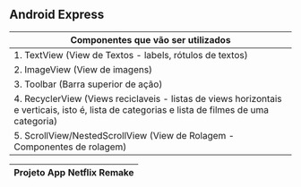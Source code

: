 ## Android Express      

| Componentes que vão ser utilizados |
| ----------------------------- |
| 1. TextView (View de Textos - labels, rótulos de textos) |
| 2. ImageView (View de imagens) |
| 3. Toolbar (Barra superior de ação) |
| 4. RecyclerView (Views reciclaveis - listas de views horizontais e verticais, isto é, lista de categorias e lista de filmes de uma categoria) |
| 5. ScrollView/NestedScrollView (View de Rolagem - Componentes de rolagem) |

| Projeto App Netflix Remake |
| ----------------------------- |